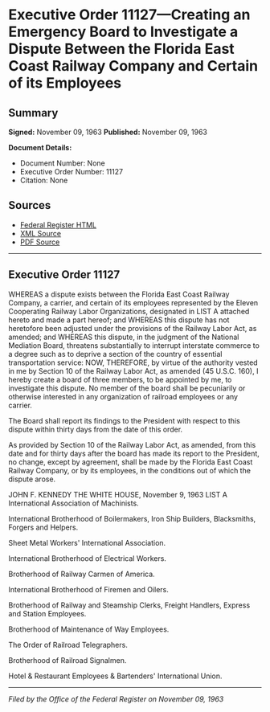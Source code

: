 # Executive Order 11127—Creating an Emergency Board to Investigate a Dispute Between the Florida East Coast Railway Company and Certain of its Employees

## Summary

**Signed:** November 09, 1963
**Published:** November 09, 1963

**Document Details:**
- Document Number: None
- Executive Order Number: 11127
- Citation: None

## Sources
- [Federal Register HTML](https://www.presidency.ucsb.edu/documents/executive-order-11127-creating-emergency-board-investigate-dispute-between-the-florida)
- [XML Source](None)
- [PDF Source](None)

---

## Executive Order 11127

WHEREAS a dispute exists between the Florida East Coast Railway Company, a carrier, and certain of its employees represented by the Eleven Cooperating Railway Labor Organizations, designated in LIST A attached hereto and made a part hereof; and
WHEREAS this dispute has not heretofore been adjusted under the provisions of the Railway Labor Act, as amended; and
WHEREAS this dispute, in the judgment of the National Mediation Board, threatens substantially to interrupt interstate commerce to a degree such as to deprive a section of the country of essential transportation service:
NOW, THEREFORE, by virtue of the authority vested in me by Section 10 of the Railway Labor Act, as amended (45 U.S.C. 160), I hereby create a board of three members, to be appointed by me, to investigate this dispute. No member of the board shall be pecuniarily or otherwise interested in any organization of railroad employees or any carrier.

The Board shall report its findings to the President with respect to this dispute within thirty days from the date of this order.

As provided by Section 10 of the Railway Labor Act, as amended, from this date and for thirty days after the board has made its report to the President, no change, except by agreement, shall be made by the Florida East Coast Railway Company, or by its employees, in the conditions out of which the dispute arose.

JOHN F. KENNEDY
THE WHITE HOUSE,
November 9, 1963
LIST A
International Association of Machinists.

International Brotherhood of Boilermakers, Iron Ship Builders, Blacksmiths, Forgers and Helpers.

Sheet Metal Workers' International Association.

International Brotherhood of Electrical Workers.

Brotherhood of Railway Carmen of America.

International Brotherhood of Firemen and Oilers.

Brotherhood of Railway and Steamship Clerks, Freight Handlers, Express and Station Employees.

Brotherhood of Maintenance of Way Employees.

The Order of Railroad Telegraphers.

Brotherhood of Railroad Signalmen.

Hotel & Restaurant Employees & Bartenders' International Union.

---

*Filed by the Office of the Federal Register on November 09, 1963*
